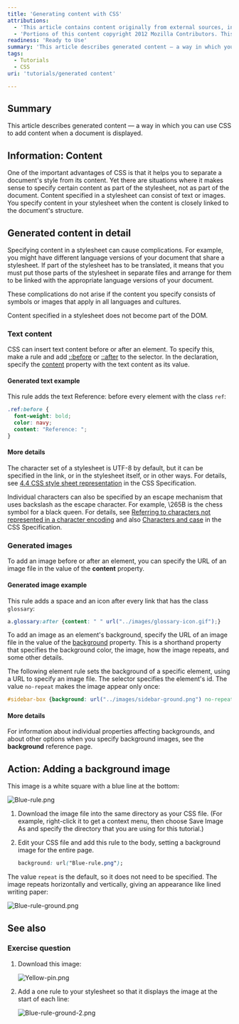 ```yaml
---
title: 'Generating content with CSS'
attributions:
  - 'This article contains content originally from external sources, including ones licensed under the CC-BY-SA license. [![cc-by-sa-small-wpd.png](/assets/public/c/c8/cc-by-sa-small-wpd.png)](http://creativecommons.org/licenses/by-sa/3.0/us/)'
  - 'Portions of this content copyright 2012 Mozilla Contributors. This article contains work licensed under the Creative Commons Attribution-Sharealike License v2.5 or later. The original work is available at Mozilla Developer Network: [Article](https://developer.mozilla.org/en-US/docs/CSS/Getting_Started/Content)'
readiness: 'Ready to Use'
summary: 'This article describes generated content — a way in which you can use CSS to add content when a document is displayed.'
tags:
  - Tutorials
  - CSS
uri: 'tutorials/generated content'

---
```

## Summary

This article describes generated content — a way in which you can use CSS to add content when a document is displayed.

## Information: Content

One of the important advantages of CSS is that it helps you to separate a document's style from its content. Yet there are situations where it makes sense to specify certain content as part of the stylesheet, not as part of the document. Content specified in a stylesheet can consist of text or images. You specify content in your stylesheet when the content is closely linked to the document's structure.

## Generated content in detail

Specifying content in a stylesheet can cause complications. For example, you might have different language versions of your document that share a stylesheet. If part of the stylesheet has to be translated, it means that you must put those parts of the stylesheet in separate files and arrange for them to be linked with the appropriate language versions of your document.

These complications do not arise if the content you specify consists of symbols or images that apply in all languages and cultures.

Content specified in a stylesheet does not become part of the DOM.

### Text content

CSS can insert text content before or after an element. To specify this, make a rule and add [::before](https://docs.webplatform.org/wiki/css/selectors/pseudo-elements/::before) or [::after](https://docs.webplatform.org/wiki/css/selectors/pseudo-elements/::after) to the selector. In the declaration, specify the [content](/css/properties/content) property with the text content as its value.

#### Generated text example

This rule adds the text Reference: before every element with the class `ref`:

``` css
.ref:before {
  font-weight: bold;
  color: navy;
  content: "Reference: ";
}
```

#### More details

The character set of a stylesheet is UTF-8 by default, but it can be specified in the link, or in the stylesheet itself, or in other ways. For details, see [4.4 CSS style sheet representation](http://www.w3.org/TR/CSS21/syndata.html#q23) in the CSS Specification.

Individual characters can also be specified by an escape mechanism that uses backslash as the escape character. For example, \\265B is the chess symbol for a black queen. For details, see [Referring to characters not represented in a character encoding](http://www.w3.org/TR/CSS21/syndata.html#q24) and also [Characters and case](http://www.w3.org/TR/CSS21/syndata.html#q6) in the CSS Specification.

### Generated images

To add an image before or after an element, you can specify the URL of an image file in the value of the **content** property.

#### Generated image example

This rule adds a space and an icon after every link that has the class `glossary`:

``` css
a.glossary:after {content: " " url("../images/glossary-icon.gif");}
```

 To add an image as an element's background, specify the URL of an image file in the value of the [background](/css/properties/background) property. This is a shorthand property that specifies the background color, the image, how the image repeats, and some other details.

The following element rule sets the background of a specific element, using a URL to specify an image file. The selector specifies the element's id. The value `no-repeat` makes the image appear only once:

``` css
#sidebar-box {background: url("../images/sidebar-ground.png") no-repeat;}
```

#### More details

For information about individual properties affecting backgrounds, and about other options when you specify background images, see the **background** reference page.

## Action: Adding a background image

This image is a white square with a blue line at the bottom:

![Blue-rule.png](/assets/public/d/d3/Blue-rule.png)

1.  Download the image file into the same directory as your CSS file. (For example, right-click it to get a context menu, then choose Save Image As and specify the directory that you are using for this tutorial.)

2.  Edit your CSS file and add this rule to the body, setting a background image for the entire page.

    ``` css
    background: url("Blue-rule.png");
    ```

The value `repeat` is the default, so it does not need to be specified. The image repeats horizontally and vertically, giving an appearance like lined writing paper:

![Blue-rule-ground.png](/assets/public/9/93/Blue-rule-ground.png)

## See also

### Exercise question

1.  Download this image:

    ![Yellow-pin.png](/assets/public/9/98/Yellow-pin.png)

2.  Add a one rule to your stylesheet so that it displays the image at the start of each line:

    ![Blue-rule-ground-2.png](/assets/public/a/a2/Blue-rule-ground-2.png)

